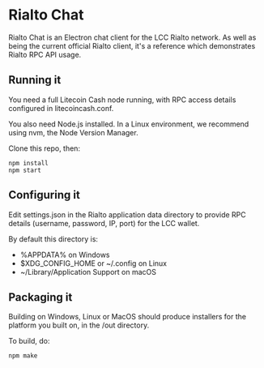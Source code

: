 Rialto Chat
===========================================

Rialto Chat is an Electron chat client for the LCC Rialto network. As well as being the current official Rialto client, it's a reference which demonstrates Rialto RPC API usage.

Running it
--------------

You need a full Litecoin Cash node running, with RPC access details configured in litecoincash.conf.

You also need Node.js installed. In a Linux environment, we recommend using nvm, the Node Version Manager.

Clone this repo, then:

```
npm install
npm start
```

Configuring it
--------------

Edit settings.json in the Rialto application data directory to provide RPC details (username, password, IP, port) for the LCC wallet.

By default this directory is:

- %APPDATA% on Windows
- $XDG_CONFIG_HOME or ~/.config on Linux
- ~/Library/Application Support on macOS

Packaging it
--------------

Building on Windows, Linux or MacOS should produce installers for the platform you built on, in the /out directory.

To build, do:

```
npm make
```

